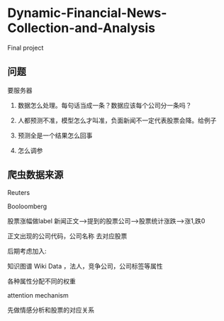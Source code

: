 # Dynamic-Financial-News-Collection-and-Analysis
Final project

## 问题

要服务器


1. 数据怎么处理。每句话当成一条？数据应该每个公司分一条吗？


2. 人都预测不准，模型怎么才叫准，负面新闻不一定代表股票会降。给例子


3. 预测全是一个结果怎么回事


4. 怎么调参


## 爬虫数据来源
Reuters 

Booloomberg


股票涨幅做label  新闻正文-->提到的股票公司-->股票统计涨跌-->涨1,跌0


正文出现的公司代码，公司名称 去对应股票


后期考虑加入:


知识图谱 Wiki Data ，法人，竞争公司，公司标签等属性


各种属性分配不同的权重


attention mechanism



先做情感分析和股票的对应关系